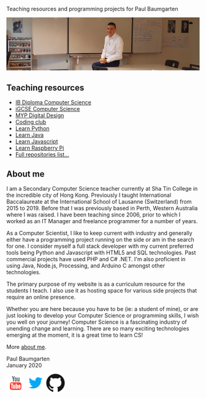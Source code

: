 
Teaching resources and programming projects for Paul Baumgarten

![](img/welcome-to-my-classroom-3.jpg)

## Teaching resources

* [IB Diploma Computer Science](https://pbaumgarten.com/ib-compsci)
* [iGCSE Computer Science](https://pbaumgarten.com/igcse-compsci)
* [MYP Digital Design](https://pbaumgarten.com/myp/)
* [Coding club](https://pbaumgarten.com/codingclub/)
* [Learn Python](https://pbaumgarten.com/python)
* [Learn Java](https://pbaumgarten.com/java)
* [Learn Javascript](https://pbaumgarten.com/javascript)
* [Learn Raspberry Pi](https://pbaumgarten.com/raspberrypi)
* [Full repositories list...](https://github.com/paulbaumgarten?tab=repositories)

## About me

I am a Secondary Computer Science teacher currently at Sha Tin College in the incredible city of Hong Kong. Previously I taught International Baccalaureate at the International School of Lausanne (Switzerland) from 2015 to 2019. Before that I was previously based in Perth, Western Australia where I was raised. I have been teaching since 2006, prior to which I worked as an IT Manager and freelance programmer for a number of years.

As a Computer Scientist, I like to keep current with industry and generally either have a programming project running on the side or am in the search for one. I consider myself a full stack developer with my current preferred tools being Python and Javascript with HTML5 and SQL technologies. Past commercial projects have used PHP and C# .NET. I'm also proficient in using Java, Node.js, Processing, and Arduino C amongst other technologies.

The primary purpose of my website is as a curriculum resource for the students I teach. I also use it as hosting space for various side projects that require an online presence.

Whether you are here because you have to be (ie: a student of mine), or are just looking to develop your Computer Science or programming skills, I wish you well on your journey! Computer Science is a fascinating industry of unending change and learning. There are so many exciting technologies emerging at the moment, it is a great time to learn CS!

More [about me](img/paul-baumgarten-about-me-2019.pdf).

Paul Baumgarten  
January 2020

[![](img/icon-youtube-48.png)](https://youtube.com/pbaumgarten)
[![](img/icon-twitter-48.png)](https://twitter.com/pbaumgarten)
[![](img/icon-github-48.png)](https://github.com/paulbaumgarten?tab=repositories)

